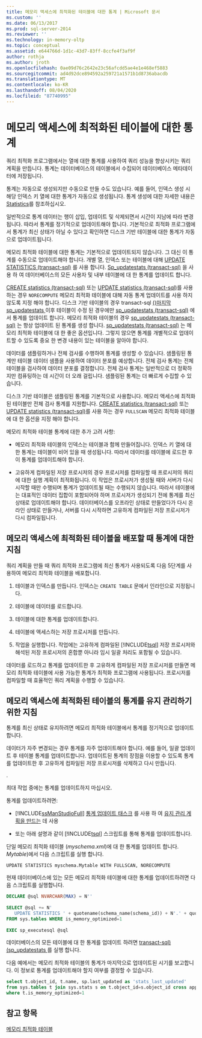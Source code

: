 ```yaml
---
title: 메모리 액세스에 최적화된 테이블에 대한 통계 | Microsoft 문서
ms.custom: ''
ms.date: 06/13/2017
ms.prod: sql-server-2014
ms.reviewer: ''
ms.technology: in-memory-oltp
ms.topic: conceptual
ms.assetid: e644766d-1d1c-43d7-83ff-8ccfe4f3af9f
author: rothja
ms.author: jroth
ms.openlocfilehash: 0ae09d76c2642e23c56afcdd5ae4e1e468ef5883
ms.sourcegitcommit: ad4d92dce894592a259721a1571b1d8736abacdb
ms.translationtype: MT
ms.contentlocale: ko-KR
ms.lasthandoff: 08/04/2020
ms.locfileid: "87740995"
---
```

# <a name="statistics-for-memory-optimized-tables"></a>메모리 액세스에 최적화된 테이블에 대한 통계
  쿼리 최적화 프로그램에서는 열에 대한 통계를 사용하여 쿼리 성능을 향상시키는 쿼리 계획을 만듭니다. 통계는 데이터베이스의 테이블에서 수집되어 데이터베이스 메타데이터에 저장됩니다.  
  
 통계는 자동으로 생성되지만 수동으로 만들 수도 있습니다. 예를 들어, 인덱스 생성 시 해당 인덱스 키 열에 대한 통계가 자동으로 생성됩니다. 통계 생성에 대한 자세한 내용은 [Statistics](../statistics/statistics.md)를 참조하십시오.  
  
 일반적으로 통계 데이터는 행이 삽입, 업데이트 및 삭제되면서 시간이 지남에 따라 변경됩니다. 따라서 통계를 정기적으로 업데이트해야 합니다. 기본적으로 최적화 프로그램에서 통계가 최신 상태가 아닐 수 있다고 확인하면 디스크 기반 테이블에 대한 통계가 자동으로 업데이트됩니다.  
  
 메모리 최적화 테이블에 대한 통계는 기본적으로 업데이트되지 않습니다. 그 대신 이 통계를 수동으로 업데이트해야 합니다. 개별 열, 인덱스 또는 테이블에 대해 [UPDATE STATISTICS &#40;transact-sql&#41;](/sql/t-sql/statements/update-statistics-transact-sql) 를 사용 합니다. [Sp_updatestats &#40;transact-sql&#41;](/sql/relational-databases/system-stored-procedures/sp-updatestats-transact-sql) 을 사용 하 여 데이터베이스의 모든 사용자 및 내부 테이블에 대 한 통계를 업데이트 합니다.  
  
 [CREATE statistics &#40;transact-sql&#41;](/sql/t-sql/statements/create-statistics-transact-sql) 또는 [UPDATE statistics &#40;transact-sql&#41;](/sql/t-sql/statements/update-statistics-transact-sql)를 사용 하는 경우 `NORECOMPUTE` 메모리 최적화 테이블에 대해 자동 통계 업데이트를 사용 하지 않도록 지정 해야 합니다. 디스크 기반 테이블의 경우 transact-sql [&#40;&#41;마지막 sp_updatestats ](/sql/relational-databases/system-stored-procedures/sp-updatestats-transact-sql)이후 테이블이 수정 된 경우에만 [sp_updatestats &#40;transact-sql&#41;](/sql/relational-databases/system-stored-procedures/sp-updatestats-transact-sql) 에서 통계를 업데이트 합니다. 메모리 최적화 테이블의 경우 [sp_updatestats &#40;transact-sql&#41;](/sql/relational-databases/system-stored-procedures/sp-updatestats-transact-sql) 는 항상 업데이트 된 통계를 생성 합니다. [sp_updatestats &#40;transact-sql&#41;](/sql/relational-databases/system-stored-procedures/sp-updatestats-transact-sql) 는 메모리 최적화 테이블에 대 한 좋은 옵션입니다. 그렇지 않으면 통계를 개별적으로 업데이트할 수 있도록 중요 한 변경 내용이 있는 테이블을 알아야 합니다.  
  
 데이터를 샘플링하거나 전체 검사를 수행하여 통계를 생성할 수 있습니다. 샘플링된 통계만 테이블 데이터 샘플을 사용하여 데이터 분포를 예상합니다. 전체 검사 통계는 전체 테이블을 검사하여 데이터 분포를 결정합니다. 전체 검사 통계는 일반적으로 더 정확하지만 컴퓨팅하는 데 시간이 더 오래 걸립니다. 샘플링된 통계는 더 빠르게 수집할 수 있습니다.  
  
 디스크 기반 테이블은 샘플링된 통계를 기본적으로 사용합니다. 메모리 액세스에 최적화된 테이블만 전체 검사 통계를 지원합니다. [CREATE statistics &#40;transact-sql&#41;](/sql/t-sql/statements/create-statistics-transact-sql) 또는 [UPDATE statistics &#40;transact-sql&#41;](/sql/t-sql/statements/update-statistics-transact-sql)를 사용 하는 경우 `FULLSCAN` 메모리 최적화 테이블에 대 한 옵션을 지정 해야 합니다.  
  
 메모리 최적화 테이블 통계에 대한 추가 고려 사항:  
  
-   메모리 최적화 테이블의 인덱스는 테이블과 함께 만들어집니다. 인덱스 키 열에 대한 통계는 테이블이 비어 있을 때 생성됩니다. 따라서 데이터를 테이블에 로드한 후 이 통계를 업데이트해야 합니다.  
  
-   고유하게 컴파일된 저장 프로시저의 경우 프로시저를 컴파일할 때 프로시저의 쿼리에 대한 실행 계획이 최적화됩니다. 이 작업은 프로시저가 생성될 때와 서버가 다시 시작할 때만 수행되며 통계가 업데이트될 때는 수행되지 않습니다. 따라서 테이블에는 대표적인 데이터 집합이 포함되어야 하며 프로시저가 생성되기 전에 통계를 최신 상태로 업데이트해야 합니다. 데이터베이스를 오프라인 상태로 만들었다가 다시 온라인 상태로 만들거나, 서버를 다시 시작하면 고유하게 컴파일된 저장 프로시저가 다시 컴파일됩니다.  
  
## <a name="guidelines-for-statistics-when-deploying-memory-optimized-tables"></a>메모리 액세스에 최적화된 테이블을 배포할 때 통계에 대한 지침  
 쿼리 계획을 만들 때 쿼리 최적화 프로그램에 최신 통계가 사용되도록 다음 5단계를 사용하여 메모리 최적화 테이블을 배포합니다.  
  
1.  테이블과 인덱스를 만듭니다. 인덱스는 `CREATE TABLE` 문에서 인라인으로 지정됩니다.  
  
2.  테이블에 데이터를 로드합니다.  
  
3.  테이블에 대한 통계를 업데이트합니다.  
  
4.  테이블에 액세스하는 저장 프로시저를 만듭니다.  
  
5.  작업을 실행합니다. 작업에는 고유하게 컴파일된 [!INCLUDE[tsql](../../../includes/tsql-md.md)] 저장 프로시저와 해석된 저장 프로시저의 혼합뿐 아니라 임시 일괄 처리도 포함될 수 있습니다.  
  
 데이터를 로드하고 통계를 업데이트한 후 고유하게 컴파일된 저장 프로시저를 만들면 메모리 최적화 테이블에 사용 가능한 통계가 최적화 프로그램에 사용됩니다. 프로시저를 컴파일할 때 효율적인 쿼리 계획을 수행할 수 있습니다.  
  
## <a name="guidelines-for-maintaining-statistics-on-memory-optimized-tables"></a>메모리 액세스에 최적화된 테이블의 통계를 유지 관리하기 위한 지침  
 통계를 최신 상태로 유지하려면 메모리 최적화 테이블에서 통계를 정기적으로 업데이트합니다.  
  
 데이터가 자주 변경되는 경우 통계를 자주 업데이트해야 합니다. 예를 들어, 일괄 업데이트 후 테이블 통계를 업데이트합니다. 업데이트된 통계의 장점을 이용할 수 있도록 통계를 업데이트한 후 고유하게 컴파일된 저장 프로시저를 삭제하고 다시 만듭니다.  
  
 .  
  
 최대 작업 중에는 통계를 업데이트하지 마십시오.  
  
 통계를 업데이트하려면:  
  
-   [!INCLUDE[ssManStudioFull](../../includes/ssmanstudiofull-md.md)] [통계 업데이트 태스크](../maintenance-plans/update-statistics-task-maintenance-plan.md) 를 사용 하 여 [유지 관리 계획을 만드는](../maintenance-plans/create-a-maintenance-plan.md) 데 사용  
  
-   또는 아래 설명과 같이 [!INCLUDE[tsql](../../../includes/tsql-md.md)] 스크립트를 통해 통계를 업데이트합니다.  
  
 단일 메모리 최적화 테이블 (*myschema.xml*)에 대 한 통계를 업데이트 합니다. *Mytable*)에서 다음 스크립트를 실행 합니다.  
  
```  
UPDATE STATISTICS myschema.Mytable WITH FULLSCAN, NORECOMPUTE  
```  
  
 현재 데이터베이스에 있는 모든 메모리 최적화 테이블에 대한 통계를 업데이트하려면 다음 스크립트를 실행합니다.  
  
```sql  
DECLARE @sql NVARCHAR(MAX) = N''  
  
SELECT @sql += N'  
   UPDATE STATISTICS ' + quotename(schema_name(schema_id)) + N'.' + quotename(name) + N' WITH FULLSCAN, NORECOMPUTE'  
FROM sys.tables WHERE is_memory_optimized=1  
  
EXEC sp_executesql @sql  
```  
  
 데이터베이스의 모든 테이블에 대 한 통계를 업데이트 하려면 [transact-sql&#41;&#40;sp_updatestats ](/sql/relational-databases/system-stored-procedures/sp-updatestats-transact-sql)를 실행 합니다.  
  
 다음 예에서는 메모리 최적화 테이블의 통계가 마지막으로 업데이트된 시기를 보고합니다. 이 정보로 통계를 업데이트해야 할지 여부를 결정할 수 있습니다.  
  
```sql  
select t.object_id, t.name, sp.last_updated as 'stats_last_updated'  
from sys.tables t join sys.stats s on t.object_id=s.object_id cross apply sys.dm_db_stats_properties(t.object_id, s.stats_id) sp  
where t.is_memory_optimized=1  
```  
  
## <a name="see-also"></a>참고 항목  
 [메모리 최적화 테이블](memory-optimized-tables.md)  
  
  
